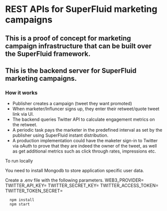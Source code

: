 # REST APIs for SuperFluid marketing campaigns

## This is a proof of concept for marketing campaign infrastructure that can be built over the SuperFluid framework.

## This is the backend server for SuperFluid marketing campaigns.

### How it works

- Publisher creates a campaign (tweet they want promoted)
- When marketer/Influncer signs up, they enter their retweet/quote tweet link via UI.
- The backend queries Twitter API to calculate engagement metrics on the retweet.
- A periodic task pays the marketer in the predefined interval as set by the publisher using SuperFluid instant distribution.
- A production implementation could have the maketer sign-in to Twitter via oAuth to prove that they are indeed the owner of 
the tweet, as well as get additional metrics such as click through rates, impressions etc.


To run locally

You need to install Mongodb to store application specific user data.

Create a .env file with the following parameters.
WEB3_PROVIDER=
TWITTER_API_KEY=
TWITTER_SECRET_KEY=
TWITTER_ACCESS_TOKEN=
TWITTER_TOKEN_SECRET=

```
  npm install
  npm start
```